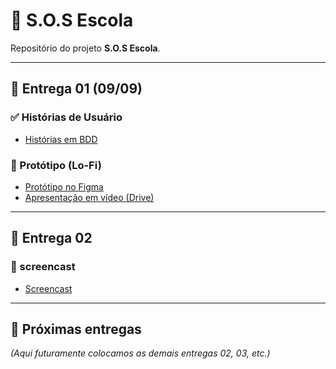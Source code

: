 # 📘 S.O.S Escola

Repositório do projeto **S.O.S Escola**.

---

## 📌 Entrega 01 (09/09)

### ✅ Histórias de Usuário
- [Histórias em BDD](/historias-bdd.md)

### 🎨 Protótipo (Lo-Fi)
- [Protótipo no Figma](https://www.figma.com/design/LttrqgGPeTN1Wa9hu6Iidk/S.O.S-Escola?node-id=0-1)
- [Apresentação em vídeo (Drive)](https://drive.google.com/file/d/1OaMrHyjbxgaxI05TlfGhUkSIQZyMPNBp/view)

---

## 📌 Entrega 02 
### 📌 screencast
- [Screencast](https://youtu.be/1msdiDh64T8?si=UcwZ7tIZOldYyBha)

---

## 📌 Próximas entregas
*(Aqui futuramente colocamos as demais entregas 02, 03, etc.)*
